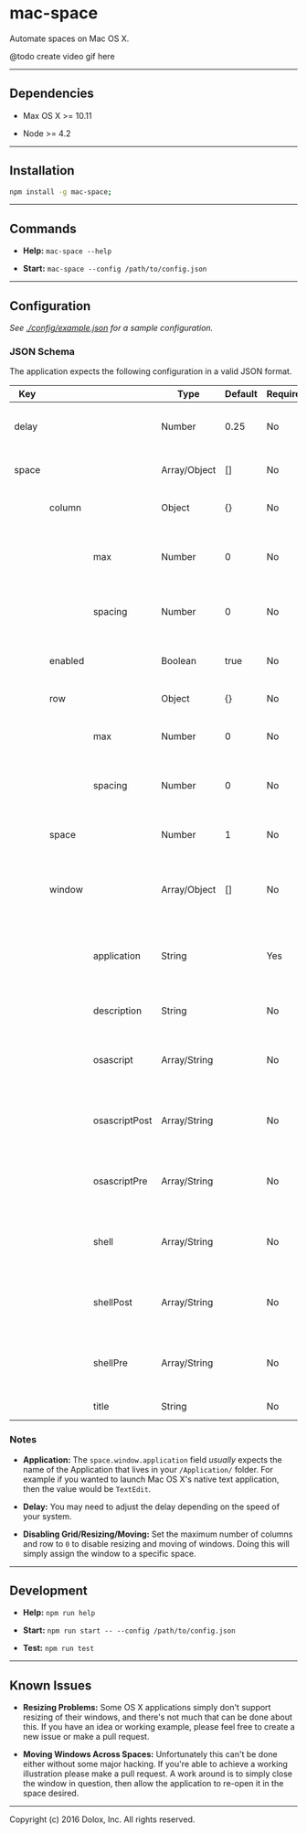 # mac-space

Automate spaces on Mac OS X.

@todo create video gif here

---

## Dependencies

- Max OS X >= 10.11

- Node >= 4.2

---

## Installation

```bash
npm install -g mac-space;
```

---

## Commands

- **Help:** `mac-space --help`

- **Start:** `mac-space --config /path/to/config.json`

---

## Configuration

*See [./config/example.json](./config/example.json) for a sample configuration.*

### JSON Schema

The application expects the following configuration in a valid JSON format.

| Key   |         |               | Type         | Default | Required | Description                                                |
|-------|---------|---------------|--------------|---------|----------|------------------------------------------------------------|
| delay |         |               | Number       | 0.25    | No       | The delay between launching windows.                       |
| space |         |               | Array/Object | []      | No       | The configuration for the space.                           |
|       | column  |               | Object       | {}      | No       | The grid columns configuration.                            |
|       |         | max           | Number       | 0       | No       | The maximum number of columns to allow.                    |
|       |         | spacing       | Number       | 0       | No       | The number of pixels to space the columns with.            |
|       | enabled |               | Boolean      | true    | No       | Whether the space is enabled or not.                       |
|       | row     |               | Object       | {}      | No       | The grid rows configuration.                               |
|       |         | max           | Number       | 0       | No       | The maximum number of rows to allow.                       |
|       |         | spacing       | Number       | 0       | No       | The number of pixels to space the rows with.               |
|       | space   |               | Number       | 1       | No       | The Mac OS X space to assign the windows to.               |
|       | window  |               | Array/Object | []      | No       | The configuration for each of the windows for the space.   |
|       |         | application   | String       |         | Yes      | The name of the application recognizable by AppleScript.   |
|       |         | description   | String       |         | No       | A description for the window.                              |
|       |         | osascript     | Array/String |         | No       | Invoke OSA commands to assist with launching the window.   |
|       |         | osascriptPost | Array/String |         | No       | Invoke OSA commands after the window has launched.         |
|       |         | osascriptPre  | Array/String |         | No       | Invoke OSA commands before the window has launched.        |
|       |         | shell         | Array/String |         | No       | Invoke shell commands to assist with launching the window. |
|       |         | shellPost     | Array/String |         | No       | Invoke shell commands after the window has launched.       |
|       |         | shellPre      | Array/String |         | No       | Invoke shell commands before the window has launched.      |
|       |         | title         | String       |         | No       | The title for the window.                                  |

### Notes

- **Application:** The `space.window.application` field *usually* expects the name of the Application that lives in your `/Application/` folder. For example if you wanted to launch Mac OS X's native text application, then the value would be `TextEdit`.

- **Delay:** You may need to adjust the delay depending on the speed of your system.

- **Disabling Grid/Resizing/Moving:** Set the maximum number of columns and row to `0` to disable resizing and moving of windows. Doing this will simply assign the window to a specific space.

---

## Development

- **Help:** `npm run help`

- **Start:** `npm run start -- --config /path/to/config.json`

- **Test:** `npm run test`

---

## Known Issues

- **Resizing Problems:** Some OS X applications simply don't support resizing of their windows, and there's not much that can be done about this. If you have an idea or working example, please feel free to create a new issue or make a pull request.

- **Moving Windows Across Spaces:** Unfortunately this can't be done either without some major hacking. If you're able to achieve a working illustration please make a pull request. A work around is to simply close the window in question, then allow the application to re-open it in the space desired.

---

Copyright (c) 2016 Dolox, Inc. All rights reserved.
